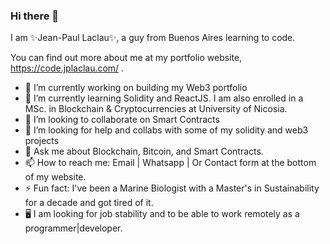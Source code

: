 ### Hi there 👋

I am ✨Jean-Paul Laclau✨, a guy from Buenos Aires learning to code.  

You can find out more about me at my portfolio website, https://code.jplaclau.com/ .

- 🔭 I’m currently working on building my Web3 portfolio
- 🌱 I’m currently learning Solidity and ReactJS. I am also enrolled in a MSc. in Blockchain & Cryptocurrencies at University of Nicosia.
- 👯 I’m looking to collaborate on Smart Contracts
- 🤔 I’m looking for help and collabs with some of my solidity and web3 projects
- 💬 Ask me about Blockchain, Bitcoin, and Smart Contracts.
- 📫 How to reach me: Email | Whatsapp | Or Contact form at the bottom of my website.
- ⚡ Fun fact: I've been a Marine Biologist with a Master's in Sustainability for a decade and got tired of it. 
- 🖥️ I am looking for job stability and to be able to work remotely as a programmer|developer. 
